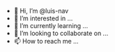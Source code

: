 - 👋 Hi, I’m @luis-nav
- 👀 I’m interested in ...
- 🌱 I’m currently learning ...
- 💞️ I’m looking to collaborate on ...
- 📫 How to reach me ...

<!---
luis-nav/luis-nav is a ✨ special ✨ repository because its `README.md` (this file) appears on your GitHub profile.
You can click the Preview link to take a look at your changes.
--->

